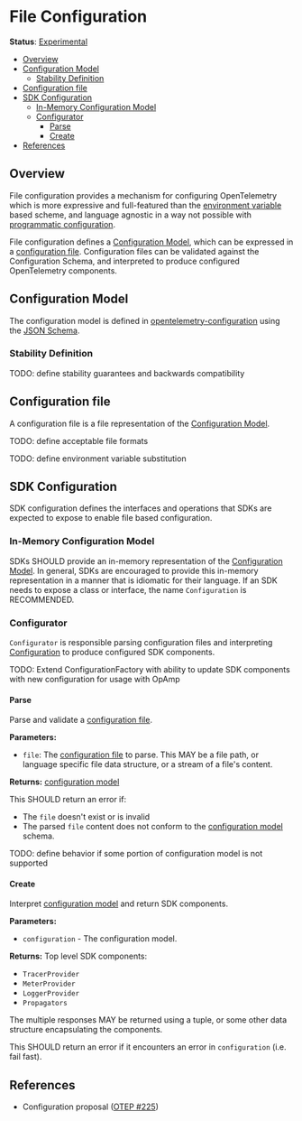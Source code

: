 <!--- Hugo front matter used to generate the website version of this page:
linkTitle: File
--->

# File Configuration

**Status**: [Experimental](../document-status.md)

<!-- toc -->

- [Overview](#overview)
- [Configuration Model](#configuration-model)
  * [Stability Definition](#stability-definition)
- [Configuration file](#configuration-file)
- [SDK Configuration](#sdk-configuration)
  * [In-Memory Configuration Model](#in-memory-configuration-model)
  * [Configurator](#configurator)
    + [Parse](#parse)
    + [Create](#create)
- [References](#references)

<!-- tocstop -->

## Overview

File configuration provides a mechanism for configuring OpenTelemetry which is
more expressive and full-featured than
the [environment variable](sdk-environment-variables.md) based scheme, and
language agnostic in a way not possible
with [programmatic configuration](sdk-configuration.md#programmatic).

File configuration defines a [Configuration Model](#configuration-model),
which can be expressed in a [configuration file](#configuration-file).
Configuration files can be validated against the Configuration Schema, and
interpreted to produce configured OpenTelemetry components.

## Configuration Model

The configuration model is defined
in [opentelemetry-configuration](https://github.com/open-telemetry/opentelemetry-configuration)
using the [JSON Schema](https://json-schema.org/).

### Stability Definition

TODO: define stability guarantees and backwards compatibility

## Configuration file

A configuration file is a file representation of
the [Configuration Model](#configuration-model).

TODO: define acceptable file formats

TODO: define environment variable substitution

## SDK Configuration

SDK configuration defines the interfaces and operations that SDKs are expected
to expose to enable file based configuration.

### In-Memory Configuration Model

SDKs SHOULD provide an in-memory representation of
the [Configuration Model](#configuration-model). In general, SDKs are encouraged
to provide this in-memory representation in a manner that is idiomatic for their
language. If an SDK needs to expose a class or interface, the
name `Configuration` is RECOMMENDED.

### Configurator

`Configurator` is responsible parsing configuration files and interpreting [Configuration](#in-memory-configuration-model) to produce
configured SDK components.

TODO: Extend ConfigurationFactory with ability to update SDK components with
new configuration for usage with OpAmp

#### Parse

Parse and validate a [configuration file](#configuration-file).

**Parameters:**

* `file`: The [configuration file](#configuration-file) to parse. This MAY be a
  file path, or language specific file data structure, or a stream of a file's content.

**Returns:** [configuration model](#in-memory-configuration-model)

This SHOULD return an error if:

* The `file` doesn't exist or is invalid
* The parsed `file` content does not conform to
  the [configuration model](#configuration-model) schema.

TODO: define behavior if some portion of configuration model is not supported

#### Create

Interpret [configuration model](#in-memory-configuration-model) and return SDK components.

**Parameters:**

* `configuration` - The configuration model.

**Returns:** Top level SDK components:

* `TracerProvider`
* `MeterProvider`
* `LoggerProvider`
* `Propagators`

The multiple responses MAY be returned using a tuple, or some other data structure encapsulating the components.

This SHOULD return an error if it encounters an error in `configuration` (i.e. fail fast).

## References

* Configuration
  proposal ([OTEP #225](https://github.com/open-telemetry/oteps/pull/225))
